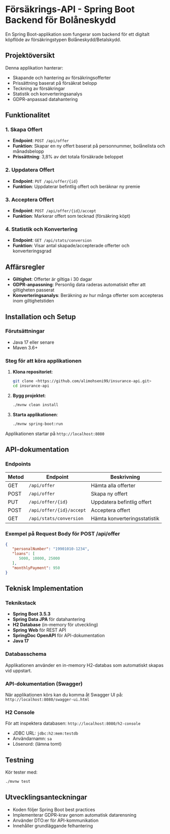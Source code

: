 # Försäkrings-API - Spring Boot Backend för Bolåneskydd

En Spring Boot-applikation som fungerar som backend för ett digitalt köpflöde av försäkringstypen Bolåneskydd/Betalskydd.

## Projektöversikt

Denna applikation hanterar:
- Skapande och hantering av försäkringsofferter
- Prissättning baserat på försäkrat belopp
- Teckning av försäkringar
- Statistik och konverteringsanalys
- GDPR-anpassad datahantering

## Funktionalitet

### 1. Skapa Offert
- **Endpoint**: `POST /api/offer`
- **Funktion**: Skapar en ny offert baserat på personnummer, bolånelista och månadsbelopp
- **Prissättning**: 3,8% av det totala försäkrade beloppet

### 2. Uppdatera Offert
- **Endpoint**: `PUT /api/offer/{id}`
- **Funktion**: Uppdaterar befintlig offert och beräknar ny premie

### 3. Acceptera Offert
- **Endpoint**: `POST /api/offer/{id}/accept`
- **Funktion**: Markerar offert som tecknad (försäkring köpt)

### 4. Statistik och Konvertering
- **Endpoint**: `GET /api/stats/conversion`
- **Funktion**: Visar antal skapade/accepterade offerter och konverteringsgrad

## Affärsregler

- **Giltighet**: Offerter är giltiga i 30 dagar
- **GDPR-anpassning**: Personlig data raderas automatiskt efter att giltigheten passerat
- **Konverteringsanalys**: Beräkning av hur många offerter som accepteras inom giltighetstiden

## Installation och Setup

### Förutsättningar
- Java 17 eller senare
- Maven 3.6+

### Steg för att köra applikationen

1. **Klona repositoriet**:
   ```bash
   git clone <https://github.com/alimohseni99/insurance-api.git>
   cd insurance-api
   ```

2. **Bygg projektet**:
   ```bash
   ./mvnw clean install
   ```

3. **Starta applikationen**:
   ```bash
   ./mvnw spring-boot:run
   ```

Applikationen startar på `http://localhost:8080`

## API-dokumentation

### Endpoints

| Metod | Endpoint | Beskrivning |
|-------|----------|-------------|
| GET | `/api/offer` | Hämta alla offerter |
| POST | `/api/offer` | Skapa ny offert |
| PUT | `/api/offer/{id}` | Uppdatera befintlig offert |
| POST | `/api/offer/{id}/accept` | Acceptera offert |
| GET | `/api/stats/conversion` | Hämta konverteringsstatistik |

### Exempel på Request Body för POST /api/offer
```json
{
   "personalNumber": "19901010-1234",
   "loans": [
      5000, 10000, 25000
   ],
   "monthlyPayment": 950
}
```

## Teknisk Implementation

### Teknikstack
- **Spring Boot 3.5.3**
- **Spring Data JPA** för datahantering
- **H2 Database** (in-memory för utveckling)
- **Spring Web** för REST API
- **SpringDoc OpenAPI** för API-dokumentation
- **Java 17**

### Databasschema
Applikationen använder en in-memory H2-databas som automatiskt skapas vid uppstart.

### API-dokumentation (Swagger)
När applikationen körs kan du komma åt Swagger UI på:
`http://localhost:8080/swagger-ui.html`

### H2 Console
För att inspektera databasen:
`http://localhost:8080/h2-console`
- JDBC URL: `jdbc:h2:mem:testdb`
- Användarnamn: `sa`
- Lösenord: (lämna tomt)

## Testning

Kör tester med:
```bash
./mvnw test
```

## Utvecklingsanteckningar

- Koden följer Spring Boot best practices
- Implementerar GDPR-krav genom automatisk datarensning
- Använder DTO:er för API-kommunikation
- Innehåller grundläggande felhantering

